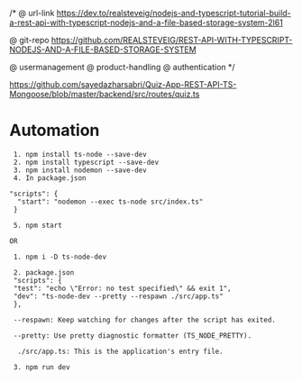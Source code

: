 /*
@ url-link
https://dev.to/realsteveig/nodejs-and-typescript-tutorial-build-a-rest-api-with-typescript-nodejs-and-a-file-based-storage-system-2l61


@ git-repo
https://github.com/REALSTEVEIG/REST-API-WITH-TYPESCRIPT-NODEJS-AND-A-FILE-BASED-STORAGE-SYSTEM

@ usermanagement
@ product-handling
@ authentication 
*/

https://github.com/sayedazharsabri/Quiz-App-REST-API-TS-Mongoose/blob/master/backend/src/routes/quiz.ts

# Automation
```
 1. npm install ts-node --save-dev
 2. npm install typescript --save-dev
 3. npm install nodemon --save-dev
 4. In package.json 

"scripts": {
  "start": "nodemon --exec ts-node src/index.ts"
 }

 5. npm start

OR

 1. npm i -D ts-node-dev

 2. package.json 
 "scripts": {
 "test": "echo \"Error: no test specified\" && exit 1",
 "dev": "ts-node-dev --pretty --respawn ./src/app.ts"
 },

 --respawn: Keep watching for changes after the script has exited.

 --pretty: Use pretty diagnostic formatter (TS_NODE_PRETTY).

  ./src/app.ts: This is the application's entry file.

 3. npm run dev
```
